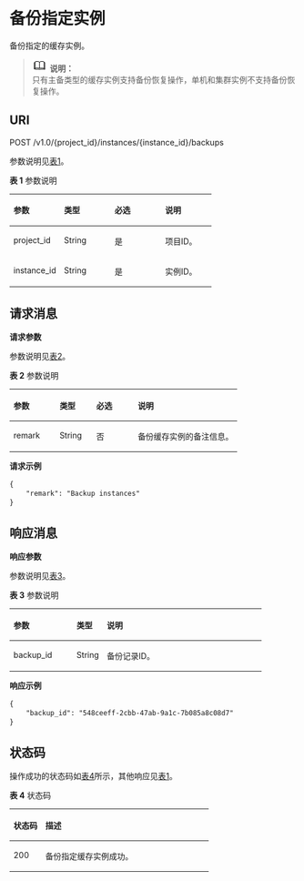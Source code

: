 # 备份指定实例<a name="ZH-CN_TOPIC_0066959097"></a>

备份指定的缓存实例。

>![](public_sys-resources/icon-note.gif) **说明：**   
>只有主备类型的缓存实例支持备份恢复操作，单机和集群实例不支持备份恢复操作。  

## **URI**<a name="section10627123311133"></a>

POST /v1.0/\{project\_id\}/instances/\{instance\_id\}/backups

参数说明见[表1](#table1899262913382)。 

**表 1**  参数说明

<a name="table1899262913382"></a>
<table><thead align="left"><tr id="row1599115293389"><th class="cellrowborder" valign="top" width="25%" id="mcps1.2.5.1.1"><p id="p15991152913819"><a name="p15991152913819"></a><a name="p15991152913819"></a>参数</p>
</th>
<th class="cellrowborder" valign="top" width="25%" id="mcps1.2.5.1.2"><p id="p129916298387"><a name="p129916298387"></a><a name="p129916298387"></a>类型</p>
</th>
<th class="cellrowborder" valign="top" width="25%" id="mcps1.2.5.1.3"><p id="p13991142913384"><a name="p13991142913384"></a><a name="p13991142913384"></a>必选</p>
</th>
<th class="cellrowborder" valign="top" width="25%" id="mcps1.2.5.1.4"><p id="p1991329193814"><a name="p1991329193814"></a><a name="p1991329193814"></a>说明</p>
</th>
</tr>
</thead>
<tbody><tr id="row11992929163813"><td class="cellrowborder" valign="top" width="25%" headers="mcps1.2.5.1.1 "><p id="p159911329153817"><a name="p159911329153817"></a><a name="p159911329153817"></a>project_id</p>
</td>
<td class="cellrowborder" valign="top" width="25%" headers="mcps1.2.5.1.2 "><p id="p18992192943819"><a name="p18992192943819"></a><a name="p18992192943819"></a>String</p>
</td>
<td class="cellrowborder" valign="top" width="25%" headers="mcps1.2.5.1.3 "><p id="p9992172933814"><a name="p9992172933814"></a><a name="p9992172933814"></a>是</p>
</td>
<td class="cellrowborder" valign="top" width="25%" headers="mcps1.2.5.1.4 "><p id="p20992829103811"><a name="p20992829103811"></a><a name="p20992829103811"></a>项目ID。</p>
</td>
</tr>
<tr id="row17992929193810"><td class="cellrowborder" valign="top" width="25%" headers="mcps1.2.5.1.1 "><p id="p1899282919384"><a name="p1899282919384"></a><a name="p1899282919384"></a>instance_id</p>
</td>
<td class="cellrowborder" valign="top" width="25%" headers="mcps1.2.5.1.2 "><p id="p15992229153810"><a name="p15992229153810"></a><a name="p15992229153810"></a>String</p>
</td>
<td class="cellrowborder" valign="top" width="25%" headers="mcps1.2.5.1.3 "><p id="p199921129133818"><a name="p199921129133818"></a><a name="p199921129133818"></a>是</p>
</td>
<td class="cellrowborder" valign="top" width="25%" headers="mcps1.2.5.1.4 "><p id="p199212910384"><a name="p199212910384"></a><a name="p199212910384"></a>实例ID。</p>
</td>
</tr>
</tbody>
</table>

## **请求消息**<a name="section17412144620133"></a>

**请求参数**

参数说明见[表2](#table153111335113816)。 

**表 2**  参数说明

<a name="table153111335113816"></a>
<table><thead align="left"><tr id="row73117359383"><th class="cellrowborder" valign="top" width="20.202020202020204%" id="mcps1.2.5.1.1"><p id="p1031043517387"><a name="p1031043517387"></a><a name="p1031043517387"></a>参数</p>
</th>
<th class="cellrowborder" valign="top" width="16.16161616161616%" id="mcps1.2.5.1.2"><p id="p19310113593814"><a name="p19310113593814"></a><a name="p19310113593814"></a>类型</p>
</th>
<th class="cellrowborder" valign="top" width="18.18181818181818%" id="mcps1.2.5.1.3"><p id="p93101035183813"><a name="p93101035183813"></a><a name="p93101035183813"></a>必选</p>
</th>
<th class="cellrowborder" valign="top" width="45.45454545454545%" id="mcps1.2.5.1.4"><p id="p173101235153817"><a name="p173101235153817"></a><a name="p173101235153817"></a>说明</p>
</th>
</tr>
</thead>
<tbody><tr id="row1631133513386"><td class="cellrowborder" valign="top" width="20.202020202020204%" headers="mcps1.2.5.1.1 "><p id="p287019311111"><a name="p287019311111"></a><a name="p287019311111"></a>remark</p>
</td>
<td class="cellrowborder" valign="top" width="16.16161616161616%" headers="mcps1.2.5.1.2 "><p id="p1387014311215"><a name="p1387014311215"></a><a name="p1387014311215"></a>String</p>
</td>
<td class="cellrowborder" valign="top" width="18.18181818181818%" headers="mcps1.2.5.1.3 "><p id="p287033113111"><a name="p287033113111"></a><a name="p287033113111"></a>否</p>
</td>
<td class="cellrowborder" valign="top" width="45.45454545454545%" headers="mcps1.2.5.1.4 "><p id="p1587016314112"><a name="p1587016314112"></a><a name="p1587016314112"></a>备份缓存实例的备注信息。</p>
</td>
</tr>
</tbody>
</table>

**请求示例**

```
{
    "remark": "Backup instances"
}
```

## **响应消息**<a name="section1417213312142"></a>

**响应参数**

参数说明见[表3](#table1861319576383)。 

**表 3**  参数说明

<a name="table1861319576383"></a>
<table><thead align="left"><tr id="row1961225712388"><th class="cellrowborder" valign="top" width="25%" id="mcps1.2.4.1.1"><p id="p136126577389"><a name="p136126577389"></a><a name="p136126577389"></a>参数</p>
</th>
<th class="cellrowborder" valign="top" width="12%" id="mcps1.2.4.1.2"><p id="p76121757113816"><a name="p76121757113816"></a><a name="p76121757113816"></a>类型</p>
</th>
<th class="cellrowborder" valign="top" width="63%" id="mcps1.2.4.1.3"><p id="p26121157123820"><a name="p26121157123820"></a><a name="p26121157123820"></a>说明</p>
</th>
</tr>
</thead>
<tbody><tr id="row166121557203812"><td class="cellrowborder" valign="top" width="25%" headers="mcps1.2.4.1.1 "><p id="p1461218271754"><a name="p1461218271754"></a><a name="p1461218271754"></a>backup_id</p>
</td>
<td class="cellrowborder" valign="top" width="12%" headers="mcps1.2.4.1.2 "><p id="p6612727959"><a name="p6612727959"></a><a name="p6612727959"></a>String</p>
</td>
<td class="cellrowborder" valign="top" width="63%" headers="mcps1.2.4.1.3 "><p id="p19612327552"><a name="p19612327552"></a><a name="p19612327552"></a>备份记录ID。</p>
</td>
</tr>
</tbody>
</table>

**响应示例**

```
{
    "backup_id": "548ceeff-2cbb-47ab-9a1c-7b085a8c08d7"
}
```

## **状态码**<a name="section4860101417132"></a>

操作成功的状态码如[表4](#table486141410130)所示，其他响应见[表1](状态码.md#table5210141351517)。

**表 4**  状态码

<a name="table486141410130"></a>
<table><thead align="left"><tr id="row18616141139"><th class="cellrowborder" valign="top" width="15.98%" id="mcps1.2.3.1.1"><p id="p1986191418133"><a name="p1986191418133"></a><a name="p1986191418133"></a>状态码</p>
</th>
<th class="cellrowborder" valign="top" width="84.02%" id="mcps1.2.3.1.2"><p id="p18861111415138"><a name="p18861111415138"></a><a name="p18861111415138"></a>描述</p>
</th>
</tr>
</thead>
<tbody><tr id="row786131451312"><td class="cellrowborder" valign="top" width="15.98%" headers="mcps1.2.3.1.1 "><p id="p6861114181311"><a name="p6861114181311"></a><a name="p6861114181311"></a>200</p>
</td>
<td class="cellrowborder" valign="top" width="84.02%" headers="mcps1.2.3.1.2 "><p id="p48619143136"><a name="p48619143136"></a><a name="p48619143136"></a>备份指定缓存实例成功。</p>
</td>
</tr>
</tbody>
</table>

